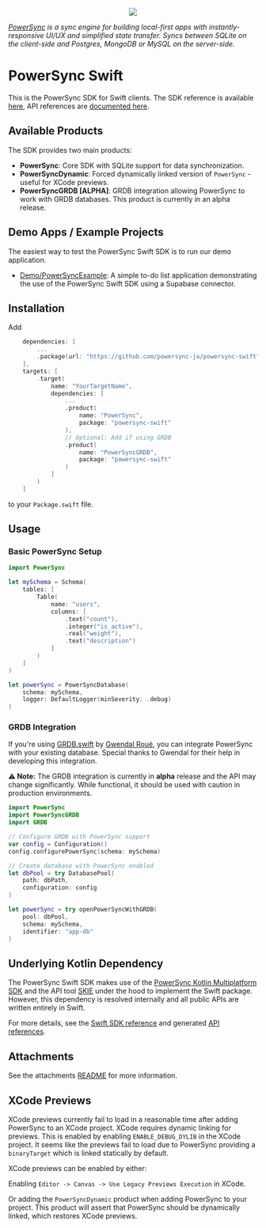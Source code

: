 <p align="center">
  <a href="https://www.powersync.com" target="_blank"><img src="https://github.com/powersync-ja/.github/assets/7372448/d2538c43-c1a0-4c47-9a76-41462dba484f"/></a>
</p>

_[PowerSync](https://www.powersync.com) is a sync engine for building local-first apps with instantly-responsive UI/UX and simplified state transfer. Syncs between SQLite on the client-side and Postgres, MongoDB or MySQL on the server-side._

# PowerSync Swift

This is the PowerSync SDK for Swift clients. The SDK reference is available [here](https://docs.powersync.com/client-sdk-references/swift), API references are [documented here](https://powersync-ja.github.io/powersync-swift/documentation/powersync/).

## Available Products

The SDK provides two main products:

- **PowerSync**: Core SDK with SQLite support for data synchronization.
- **PowerSyncDynamic**: Forced dynamically linked version of `PowerSync` - useful for XCode previews.
- **PowerSyncGRDB [ALPHA]**: GRDB integration allowing PowerSync to work with GRDB databases. This product is currently in an alpha release.

## Demo Apps / Example Projects

The easiest way to test the PowerSync Swift SDK is to run our demo application.

- [Demo/PowerSyncExample](./Demo/README.md): A simple to-do list application demonstrating the use of the PowerSync Swift SDK using a Supabase connector.

## Installation

Add

```swift
    dependencies: [
        ...
        .package(url: "https://github.com/powersync-ja/powersync-swift", from: "1.0.0")
    ],
    targets: [
        .target(
            name: "YourTargetName",
            dependencies: [
                ...
                .product(
                    name: "PowerSync",
                    package: "powersync-swift"
                ),
                // Optional: Add if using GRDB
                .product(
                    name: "PowerSyncGRDB",
                    package: "powersync-swift"
                )
            ]
        )
    ]
```

to your `Package.swift` file.

## Usage

### Basic PowerSync Setup

```swift
import PowerSync

let mySchema = Schema(
    tables: [
        Table(
            name: "users",
            columns: [
                .text("count"),
                .integer("is_active"),
                .real("weight"),
                .text("description")
            ]
        )
    ]
)

let powerSync = PowerSyncDatabase(
    schema: mySchema,
    logger: DefaultLogger(minSeverity: .debug)
)
```

### GRDB Integration

If you're using [GRDB.swift](https://github.com/groue/GRDB.swift) by [Gwendal Roué](https://github.com/groue), you can integrate PowerSync with your existing database. Special thanks to Gwendal for their help in developing this integration.

**⚠️ Note:** The GRDB integration is currently in **alpha** release and the API may change significantly. While functional, it should be used with caution in production environments.

```swift
import PowerSync
import PowerSyncGRDB
import GRDB

// Configure GRDB with PowerSync support
var config = Configuration()
config.configurePowerSync(schema: mySchema)

// Create database with PowerSync enabled
let dbPool = try DatabasePool(
    path: dbPath,
    configuration: config
)

let powerSync = try openPowerSyncWithGRDB(
    pool: dbPool,
    schema: mySchema,
    identifier: "app-db"
)
```

## Underlying Kotlin Dependency

The PowerSync Swift SDK makes use of the [PowerSync Kotlin Multiplatform SDK](https://github.com/powersync-ja/powersync-kotlin) and the API tool [SKIE](https://skie.touchlab.co/) under the hood to implement the Swift package.
However, this dependency is resolved internally and all public APIs are written entirely in Swift.

For more details, see the [Swift SDK reference](https://docs.powersync.com/client-sdk-references/swift) and generated [API references](https://powersync-ja.github.io/powersync-swift/documentation/powersync/).

## Attachments

See the attachments [README](./Sources/PowerSync/attachments/README.md) for more information.

## XCode Previews

XCode previews currently fail to load in a reasonable time after adding PowerSync to an XCode project. XCode requires dynamic linking for previews. This is enabled by enabling `ENABLE_DEBUG_DYLIB` in the XCode project. It seems like the previews fail to load due to PowerSync providing a `binaryTarget` which is linked statically by default.

XCode previews can be enabled by either:

Enabling `Editor -> Canvas -> Use Legacy Previews Execution` in XCode.

Or adding the `PowerSyncDynamic` product when adding PowerSync to your project. This product will assert that PowerSync should be dynamically linked, which restores XCode previews.
